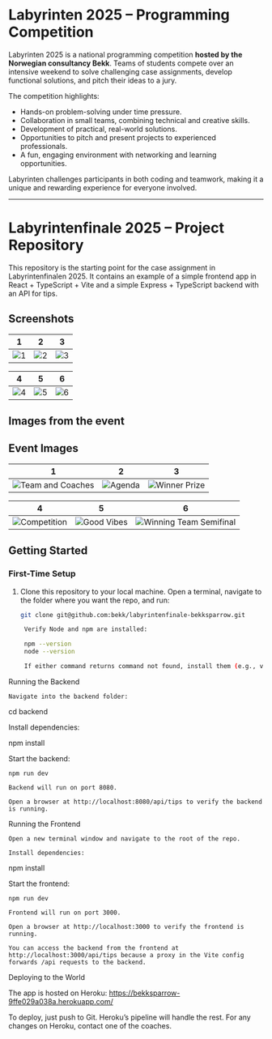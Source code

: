 # Labyrinten 2025 – Programming Competition

Labyrinten 2025 is a national programming competition **hosted by the Norwegian consultancy Bekk**. Teams of students compete over an intensive weekend to solve challenging case assignments, develop functional solutions, and pitch their ideas to a jury.

The competition highlights:
- Hands-on problem-solving under time pressure.
- Collaboration in small teams, combining technical and creative skills.
- Development of practical, real-world solutions.
- Opportunities to pitch and present projects to experienced professionals.
- A fun, engaging environment with networking and learning opportunities.

Labyrinten challenges participants in both coding and teamwork, making it a unique and rewarding experience for everyone involved.

---

# Labyrintenfinale 2025 – Project Repository

This repository is the starting point for the case assignment in Labyrintenfinalen 2025. It contains an example of a simple frontend app in React + TypeScript + Vite and a simple Express + TypeScript backend with an API for tips.


## Screenshots

| 1 | 2 | 3 |
|---|---|---|
| ![1](https://github.com/user-attachments/assets/31c840f5-d171-4aab-8bbd-704afba78cb4) | ![2](https://github.com/user-attachments/assets/1d2db348-db9a-47a0-9999-8c437f476272) | ![3](https://github.com/user-attachments/assets/1bf61d85-b415-4980-a121-6667dc5baf75) |

| 4 | 5 | 6 |
|---|---|---|
| ![4](https://github.com/user-attachments/assets/a5a787f8-92c8-47c7-9f7f-91634b8daf0f) | ![5](https://github.com/user-attachments/assets/3bf1a79f-01fe-41b9-8e24-01a69a05911a) | ![6](https://github.com/user-attachments/assets/39f54dd8-7119-458b-a465-4dc635bb4de2) |


## Images from the event 
## Event Images

| 1 | 2 | 3 |
|---|---|---|
| ![Team and Coaches](https://github.com/user-attachments/assets/670f64f7-996c-408d-b23c-4fd3b728469a) | ![Agenda](https://github.com/user-attachments/assets/10c91fa4-2f1a-40e8-bac8-370277f0c69c) | ![Winner Prize](https://github.com/user-attachments/assets/31fee900-0bb0-4274-95e2-92241429058b) |

| 4 | 5 | 6 |
|---|---|---|
| ![Competition](https://github.com/user-attachments/assets/6940474f-3caf-45e7-bc89-dda679c3d514) | ![Good Vibes](https://github.com/user-attachments/assets/ebbc16df-97a6-48ed-8f59-04c4a631ea15) | ![Winning Team Semifinal](https://github.com/user-attachments/assets/c2477e89-a982-4909-bbb3-ac03d35f8756) |

## Getting Started

### First-Time Setup

1. Clone this repository to your local machine. Open a terminal, navigate to the folder where you want the repo, and run:  
   ```bash
   git clone git@github.com:bekk/labyrintenfinale-bekksparrow.git

    Verify Node and npm are installed:

    npm --version
    node --version

    If either command returns command not found, install them (e.g., via Homebrew). Ask a coach for help if needed.

Running the Backend

    Navigate into the backend folder:

cd backend

Install dependencies:

npm install

Start the backend:

    npm run dev

    Backend will run on port 8080.

    Open a browser at http://localhost:8080/api/tips to verify the backend is running.

Running the Frontend

    Open a new terminal window and navigate to the root of the repo.

    Install dependencies:

npm install

Start the frontend:

    npm run dev

    Frontend will run on port 3000.

    Open a browser at http://localhost:3000 to verify the frontend is running.

    You can access the backend from the frontend at http://localhost:3000/api/tips because a proxy in the Vite config forwards /api requests to the backend.

Deploying to the World

The app is hosted on Heroku: https://bekksparrow-9ffe029a038a.herokuapp.com/


To deploy, just push to Git. Heroku’s pipeline will handle the rest. For any changes on Heroku, contact one of the coaches.
